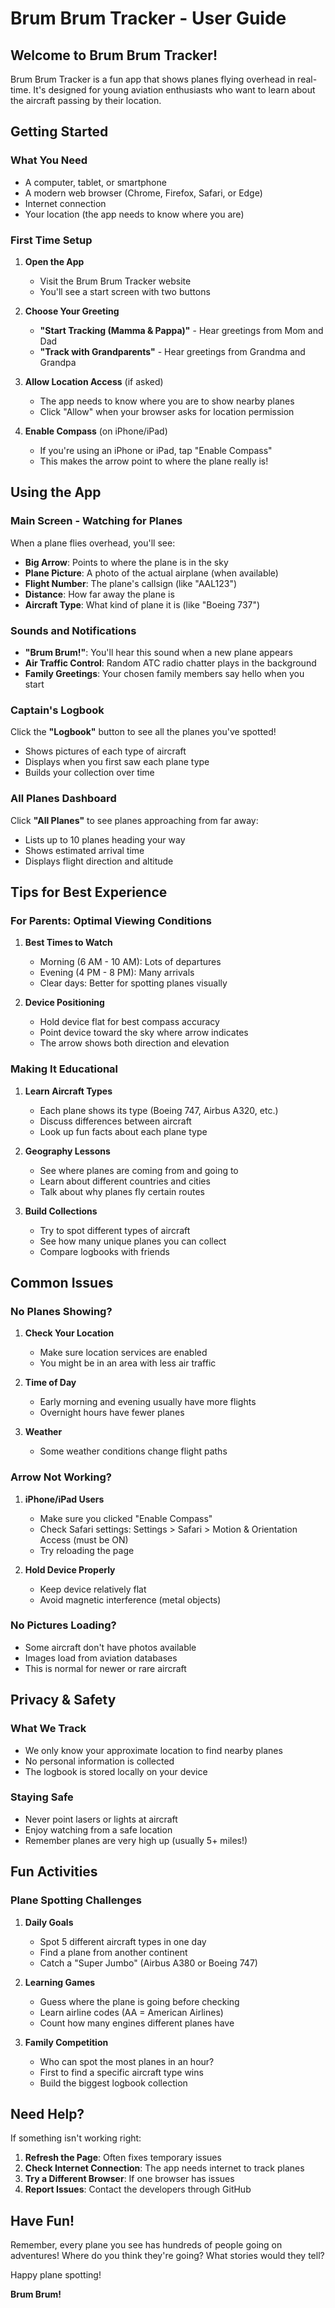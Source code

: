 # Brum Brum Tracker - User Guide

## Welcome to Brum Brum Tracker!

Brum Brum Tracker is a fun app that shows planes flying overhead in real-time. It's designed for young aviation enthusiasts who want to learn about the aircraft passing by their location.

## Getting Started

### What You Need
- A computer, tablet, or smartphone
- A modern web browser (Chrome, Firefox, Safari, or Edge)
- Internet connection
- Your location (the app needs to know where you are)

### First Time Setup

1. **Open the App**
   - Visit the Brum Brum Tracker website
   - You'll see a start screen with two buttons

2. **Choose Your Greeting**
   - **"Start Tracking (Mamma & Pappa)"** - Hear greetings from Mom and Dad
   - **"Track with Grandparents"** - Hear greetings from Grandma and Grandpa

3. **Allow Location Access** (if asked)
   - The app needs to know where you are to show nearby planes
   - Click "Allow" when your browser asks for location permission

4. **Enable Compass** (on iPhone/iPad)
   - If you're using an iPhone or iPad, tap "Enable Compass"
   - This makes the arrow point to where the plane really is!

## Using the App

### Main Screen - Watching for Planes

When a plane flies overhead, you'll see:

- **Big Arrow**: Points to where the plane is in the sky
- **Plane Picture**: A photo of the actual airplane (when available)
- **Flight Number**: The plane's callsign (like "AAL123")
- **Distance**: How far away the plane is
- **Aircraft Type**: What kind of plane it is (like "Boeing 737")

### Sounds and Notifications

- **"Brum Brum!"**: You'll hear this sound when a new plane appears
- **Air Traffic Control**: Random ATC radio chatter plays in the background
- **Family Greetings**: Your chosen family members say hello when you start

### Captain's Logbook

Click the **"Logbook"** button to see all the planes you've spotted!

- Shows pictures of each type of aircraft
- Displays when you first saw each plane type
- Builds your collection over time

### All Planes Dashboard

Click **"All Planes"** to see planes approaching from far away:

- Lists up to 10 planes heading your way
- Shows estimated arrival time
- Displays flight direction and altitude

## Tips for Best Experience

### For Parents: Optimal Viewing Conditions

1. **Best Times to Watch**
   - Morning (6 AM - 10 AM): Lots of departures
   - Evening (4 PM - 8 PM): Many arrivals
   - Clear days: Better for spotting planes visually

2. **Device Positioning**
   - Hold device flat for best compass accuracy
   - Point device toward the sky where arrow indicates
   - The arrow shows both direction and elevation

### Making It Educational

1. **Learn Aircraft Types**
   - Each plane shows its type (Boeing 747, Airbus A320, etc.)
   - Discuss differences between aircraft
   - Look up fun facts about each plane type

2. **Geography Lessons**
   - See where planes are coming from and going to
   - Learn about different countries and cities
   - Talk about why planes fly certain routes

3. **Build Collections**
   - Try to spot different types of aircraft
   - See how many unique planes you can collect
   - Compare logbooks with friends

## Common Issues

### No Planes Showing?

1. **Check Your Location**
   - Make sure location services are enabled
   - You might be in an area with less air traffic

2. **Time of Day**
   - Early morning and evening usually have more flights
   - Overnight hours have fewer planes

3. **Weather**
   - Some weather conditions change flight paths

### Arrow Not Working?

1. **iPhone/iPad Users**
   - Make sure you clicked "Enable Compass"
   - Check Safari settings: Settings > Safari > Motion & Orientation Access (must be ON)
   - Try reloading the page

2. **Hold Device Properly**
   - Keep device relatively flat
   - Avoid magnetic interference (metal objects)

### No Pictures Loading?

- Some aircraft don't have photos available
- Images load from aviation databases
- This is normal for newer or rare aircraft

## Privacy & Safety

### What We Track
- We only know your approximate location to find nearby planes
- No personal information is collected
- The logbook is stored locally on your device

### Staying Safe
- Never point lasers or lights at aircraft
- Enjoy watching from a safe location
- Remember planes are very high up (usually 5+ miles!)

## Fun Activities

### Plane Spotting Challenges

1. **Daily Goals**
   - Spot 5 different aircraft types in one day
   - Find a plane from another continent
   - Catch a "Super Jumbo" (Airbus A380 or Boeing 747)

2. **Learning Games**
   - Guess where the plane is going before checking
   - Learn airline codes (AA = American Airlines)
   - Count how many engines different planes have

3. **Family Competition**
   - Who can spot the most planes in an hour?
   - First to find a specific aircraft type wins
   - Build the biggest logbook collection

## Need Help?

If something isn't working right:

1. **Refresh the Page**: Often fixes temporary issues
2. **Check Internet Connection**: The app needs internet to track planes
3. **Try a Different Browser**: If one browser has issues
4. **Report Issues**: Contact the developers through GitHub

## Have Fun!

Remember, every plane you see has hundreds of people going on adventures! Where do you think they're going? What stories would they tell?

Happy plane spotting! 

**Brum Brum!**